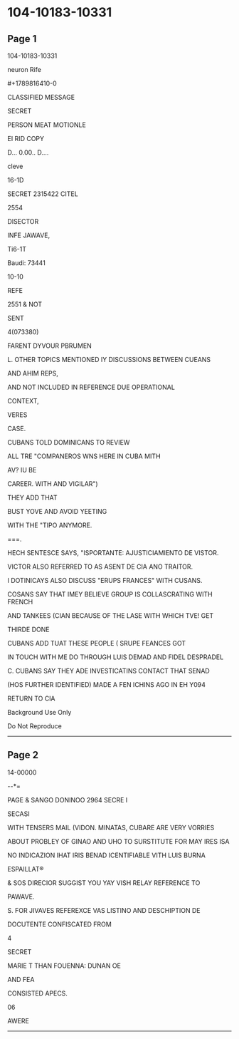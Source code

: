# 104-10183-10331

## Page 1

104-10183-10331

neuron Rife

#+1789816410-0

CLASSIFIED MESSAGE

SECRET

PERSON MEAT MOTIONLE

EI RID COPY

D... 0.00.. D....

cleve

16-1D

SECRET 2315422 CITEL

2554

DISECTOR

INFE JAWAVE,

Ti6-1T

Baudi: 73441

10-10

REFE

2551 & NOT

SENT

4(073380)

FARENT DYVOUR PBRUMEN

L. OTHER TOPICS MENTIONED IY DISCUSSIONS BETWEEN CUEANS

AND AHIM REPS,

AND NOT INCLUDED IN REFERENCE DUE OPERATIONAL

CONTEXT,

VERES

CASE.

CUBANS TOLD DOMINICANS TO REVIEW

ALL TRE "COMPANEROS WNS HERE IN CUBA MITH

AV? IU BE

CAREER. WITH AND VIGILAR")

THEY ADD THAT

BUST YOVE AND AVOID YEETING

WITH THE "TIPO ANYMORE.

===.

HECH SENTESCE SAYS, "ISPORTANTE: AJUSTICIAMIENTO DE VISTOR.

VICTOR ALSO REFERRED TO AS ASENT DE CIA ANO TRAITOR.

I DOTINICAYS ALSO DISCUSS "ERUPS FRANCES" WITH CUSANS.

COSANS SAY THAT IMEY BELIEVE GROUP IS COLLASCRATING WITH FRENCH

AND TANKEES (CIAN BECAUSE OF THE LASE WITH WHICH TVE! GET

THIRDE DONE

CUBANS ADD TUAT THESE PEOPLE ( SRUPE FEANCES GOT

IN TOUCH WITH ME DO THROUGH LUIS DEMAD AND FIDEL DESPRADEL

C. CUBANS SAY THEY ADE INVESTICATINS CONTACT THAT SENAD

(HOS FURTHER IDENTIFIED) MADE A FEN ICHINS AGO IN EH Y094

RETURN TO CIA

Background Use Only

Do Not Reproduce

---

## Page 2

14-00000

--*=

PAGE & SANGO DONINOO 2964 SECRE I

SECASI

WITH TENSERS MAIL (VIDON. MINATAS, CUBARE ARE VERY VORRIES

ABOUT PROBLEY OF GINAO AND UHO TO SURSTITUTE FOR MAY IRES ISA

NO INDICAZION IHAT IRIS BENAD ICENTIFIABLE VITH LUIS BURNA

ESPAILLAT®

& SOS DIRECIOR SUGGIST YOU YAY VISH RELAY REFERENCE TO

PAWAVE.

S. FOR JIVAVES REFEREXCE VAS LISTINO AND DESCHIPTION DE

DOCUTENTE CONFISCATED FROM

4

SECRET

MARIE T THAN FOUENNA: DUNAN OE

AND FEA

CONSISTED APECS.

06

AWERE

---


